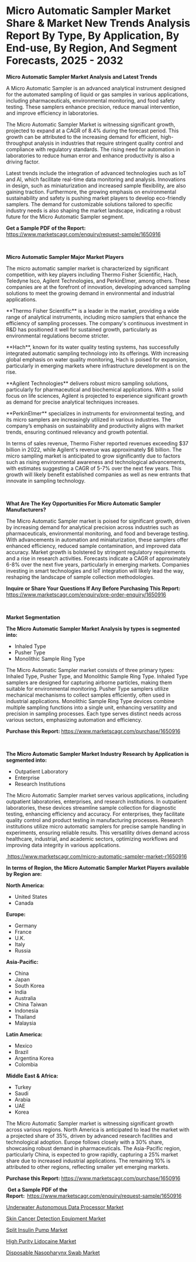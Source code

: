 <p><h1>Micro Automatic Sampler Market Share & Market New Trends Analysis Report By Type, By Application, By End-use, By Region, And Segment Forecasts, 2025 - 2032</h1></p><p><strong>Micro Automatic Sampler Market Analysis and Latest Trends</strong></p>
<p><p>A Micro Automatic Sampler is an advanced analytical instrument designed for the automated sampling of liquid or gas samples in various applications, including pharmaceuticals, environmental monitoring, and food safety testing. These samplers enhance precision, reduce manual intervention, and improve efficiency in laboratories.</p><p>The Micro Automatic Sampler Market is witnessing significant growth, projected to expand at a CAGR of 8.4% during the forecast period. This growth can be attributed to the increasing demand for efficient, high-throughput analysis in industries that require stringent quality control and compliance with regulatory standards. The rising need for automation in laboratories to reduce human error and enhance productivity is also a driving factor.</p><p>Latest trends include the integration of advanced technologies such as IoT and AI, which facilitate real-time data monitoring and analysis. Innovations in design, such as miniaturization and increased sample flexibility, are also gaining traction. Furthermore, the growing emphasis on environmental sustainability and safety is pushing market players to develop eco-friendly samplers. The demand for customizable solutions tailored to specific industry needs is also shaping the market landscape, indicating a robust future for the Micro Automatic Sampler segment.</p></p>
<p><strong>Get a Sample PDF of the Report:&nbsp;</strong> <a href="https://www.marketscagr.com/enquiry/request-sample/1650916?utm_campaign=2010&utm_medium=2&utm_source=Github&utm_content=ia&utm_term=23032025&utm_id=micro-automatic-sampler">https://www.marketscagr.com/enquiry/request-sample/1650916</a></p>
<p>&nbsp;</p>
<p><strong>Micro Automatic Sampler Major Market Players</strong></p>
<p><p>The micro automatic sampler market is characterized by significant competition, with key players including Thermo Fisher Scientific, Hach, Teledyne Isco, Agilent Technologies, and PerkinElmer, among others. These companies are at the forefront of innovation, developing advanced sampling solutions to meet the growing demand in environmental and industrial applications.</p><p>**Thermo Fisher Scientific** is a leader in the market, providing a wide range of analytical instruments, including micro samplers that enhance the efficiency of sampling processes. The company's continuous investment in R&D has positioned it well for sustained growth, particularly as environmental regulations become stricter.</p><p>**Hach**, known for its water quality testing systems, has successfully integrated automatic sampling technology into its offerings. With increasing global emphasis on water quality monitoring, Hach is poised for expansion, particularly in emerging markets where infrastructure development is on the rise.</p><p>**Agilent Technologies** delivers robust micro sampling solutions, particularly for pharmaceutical and biochemical applications. With a solid focus on life sciences, Agilent is projected to experience significant growth as demand for precise analytical techniques increases.</p><p>**PerkinElmer** specializes in instruments for environmental testing, and its micro samplers are increasingly utilized in various industries. The company’s emphasis on sustainability and productivity aligns with market trends, ensuring continued relevancy and growth potential.</p><p>In terms of sales revenue, Thermo Fisher reported revenues exceeding $37 billion in 2022, while Agilent's revenue was approximately $6 billion. The micro sampling market is anticipated to grow significantly due to factors such as rising environmental awareness and technological advancements, with estimates suggesting a CAGR of 5-7% over the next few years. This growth will likely benefit established companies as well as new entrants that innovate in sampling technology.</p></p>
<p>&nbsp;</p>
<p><strong>What Are The Key Opportunities For Micro Automatic Sampler Manufacturers?</strong></p>
<p><p>The Micro Automatic Sampler market is poised for significant growth, driven by increasing demand for analytical precision across industries such as pharmaceuticals, environmental monitoring, and food and beverage testing. With advancements in automation and miniaturization, these samplers offer enhanced efficiency, reduced sample contamination, and improved data accuracy. Market growth is bolstered by stringent regulatory requirements and a rise in research activities. Forecasts indicate a CAGR of approximately 6-8% over the next five years, particularly in emerging markets. Companies investing in smart technologies and IoT integration will likely lead the way, reshaping the landscape of sample collection methodologies.</p></p>
<p><strong>Inquire or Share Your Questions If Any Before Purchasing This Report:</strong> <a href="https://www.marketscagr.com/enquiry/pre-order-enquiry/1650916?utm_campaign=2010&utm_medium=2&utm_source=Github&utm_content=ia&utm_term=23032025&utm_id=micro-automatic-sampler">https://www.marketscagr.com/enquiry/pre-order-enquiry/1650916</a></p>
<p>&nbsp;</p>
<p><strong>Market Segmentation</strong></p>
<p><strong>The Micro Automatic Sampler Market Analysis by types is segmented into:</strong></p>
<p><ul><li>Inhaled Type</li><li>Pusher Type</li><li>Monolithic Sample Ring Type</li></ul></p>
<p><p>The Micro Automatic Sampler market consists of three primary types: Inhaled Type, Pusher Type, and Monolithic Sample Ring Type. Inhaled Type samplers are designed for capturing airborne particles, making them suitable for environmental monitoring. Pusher Type samplers utilize mechanical mechanisms to collect samples efficiently, often used in industrial applications. Monolithic Sample Ring Type devices combine multiple sampling functions into a single unit, enhancing versatility and precision in sampling processes. Each type serves distinct needs across various sectors, emphasizing automation and efficiency.</p></p>
<p><strong>Purchase this Report:&nbsp;</strong><a href="https://www.marketscagr.com/purchase/1650916?utm_campaign=2010&utm_medium=2&utm_source=Github&utm_content=ia&utm_term=23032025&utm_id=micro-automatic-sampler">https://www.marketscagr.com/purchase/1650916</a></p>
<p>&nbsp;</p>
<p><strong>The Micro Automatic Sampler Market Industry Research by Application is segmented into:</strong></p>
<p><ul><li>Outpatient Laboratory</li><li>Enterprise</li><li>Research Institutions</li></ul></p>
<p><p>The Micro Automatic Sampler market serves various applications, including outpatient laboratories, enterprises, and research institutions. In outpatient laboratories, these devices streamline sample collection for diagnostic testing, enhancing efficiency and accuracy. For enterprises, they facilitate quality control and product testing in manufacturing processes. Research institutions utilize micro automatic samplers for precise sample handling in experiments, ensuring reliable results. This versatility drives demand across healthcare, industrial, and academic sectors, optimizing workflows and improving data integrity in various applications.</p></p>
<p><a href="https://www.marketscagr.com/micro-automatic-sampler-market-r1650916?utm_campaign=2010&utm_medium=2&utm_source=Github&utm_content=ia&utm_term=23032025&utm_id=micro-automatic-sampler">&nbsp;https://www.marketscagr.com/micro-automatic-sampler-market-r1650916</a></p>
<p><strong>In terms of Region, the Micro Automatic Sampler Market Players available by Region are:</strong></p>
<p>
    <p> <strong> North America: </strong>
        <ul>
            <li>United States</li>
            <li>Canada</li>
        </ul>
        </p> 
    <p> <strong> Europe: </strong>
        <ul>
            <li>Germany</li>
            <li>France</li>
            <li>U.K.</li>
            <li>Italy</li>
            <li>Russia</li>
        </ul>
        </p> 
    <p> <strong> Asia-Pacific: </strong>
        <ul>
            <li>China</li>
            <li>Japan</li>
            <li>South Korea</li>
            <li>India</li>
            <li>Australia</li>
            <li>China Taiwan</li>
            <li>Indonesia</li>
            <li>Thailand</li>
            <li>Malaysia</li>
        </ul>
        </p> 
    <p> <strong> Latin America: </strong>
        <ul>
            <li>Mexico</li>
            <li>Brazil</li>
            <li>Argentina Korea</li>
            <li>Colombia</li>
        </ul>
        </p> 
    <p> <strong> Middle East & Africa: </strong>
        <ul>
            <li>Turkey</li>
            <li>Saudi</li>
            <li>Arabia</li>
            <li>UAE</li>
            <li>Korea</li>
        </ul>
    </p>
    </p>
<p><p>The Micro Automatic Sampler market is witnessing significant growth across various regions. North America is anticipated to lead the market with a projected share of 35%, driven by advanced research facilities and technological adoption. Europe follows closely with a 30% share, showcasing robust demand in pharmaceuticals. The Asia-Pacific region, particularly China, is expected to grow rapidly, capturing a 25% market share due to increased industrial applications. The remaining 10% is attributed to other regions, reflecting smaller yet emerging markets.</p></p>
<p><strong>Purchase this Report: </strong><a href="https://www.marketscagr.com/purchase/1650916?utm_campaign=2010&utm_medium=2&utm_source=Github&utm_content=ia&utm_term=23032025&utm_id=micro-automatic-sampler">https://www.marketscagr.com/purchase/1650916</a></p>
<p>&nbsp;<strong>Get a Sample PDF of the Report:&nbsp;&nbsp;</strong><a href="https://www.marketscagr.com/enquiry/request-sample/1650916?utm_campaign=2010&utm_medium=2&utm_source=Github&utm_content=ia&utm_term=23032025&utm_id=micro-automatic-sampler">https://www.marketscagr.com/enquiry/request-sample/1650916</a></p>
<p><strong></strong></p>
<p><p><a href="https://github.com/diosohusch6x/Market-Research-Report-List-1/blob/main/underwater-autonomous-data-processor-market.md?utm_campaign=2010&utm_medium=2&utm_source=Github&utm_content=ia&utm_term=23032025&utm_id=micro-automatic-sampler">Underwater Autonomous Data Processor Market</a></p><p><a href="https://github.com/oduorsarath9/Market-Research-Report-List-1/blob/main/skin-cancer-detection-equipment-market.md?utm_campaign=2010&utm_medium=2&utm_source=Github&utm_content=ia&utm_term=23032025&utm_id=micro-automatic-sampler">Skin Cancer Detection Equipment Market</a></p><p><a href="https://github.com/beberjuban9a/Market-Research-Report-List-1/blob/main/split-insulin-pump-market.md?utm_campaign=2010&utm_medium=2&utm_source=Github&utm_content=ia&utm_term=23032025&utm_id=micro-automatic-sampler">Split Insulin Pump Market</a></p><p><a href="https://github.com/ildyduedu/Market-Research-Report-List-1/blob/main/high-purity-lidocaine-market.md?utm_campaign=2010&utm_medium=2&utm_source=Github&utm_content=ia&utm_term=23032025&utm_id=micro-automatic-sampler">High Purity Lidocaine Market</a></p><p><a href="https://github.com/camacrokesw2/Market-Research-Report-List-1/blob/main/disposable-nasopharynx-swab-market.md?utm_campaign=2010&utm_medium=2&utm_source=Github&utm_content=ia&utm_term=23032025&utm_id=micro-automatic-sampler">Disposable Nasopharynx Swab Market</a></p></p>